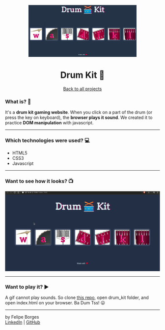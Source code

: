 <div align="center">	
	<img src="./.github/drumkit.png" alt="drumkitimg" width="70%"/>	
</div>

<div align="center">
	<h1>Drum Kit 🥁</h1>	
</div>

<div align="center" style:"font-size: 12px">	
	<a href="https://github.com/felipejsborges/web_development_bootcamp_projects#the-complete-web-development-bootcamp-projects-">Back to all projects</a>
</div>

### What is? 🤔
It's a **drum kit gaming website**. When you click on a part of the drum (or press the key on keyboard), the **browser plays it sound**. We created it to practice **DOM manipulation** with javascript.
<hr>

### Which technologies were used? 💻
- HTML5
- CSS3
- Javascript
<hr>

### Want to see how it looks? 📺<br>
![drumkit](./.github/drumkit.gif)
<hr>

### Want to play it? ▶️
A gif cannot play sounds. So clone [this repo](https://github.com/felipejsborges/web_development_bootcamp_projects), open drum_kit folder, and open index.html on your browser. Ba Dum Tss! 😛
<hr>

by Felipe Borges<br>
[LinkedIn](https://www.linkedin.com/in/felipejsborges) | [GitHub](https://github.com/felipejsborges)
